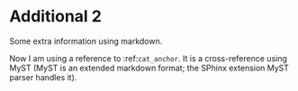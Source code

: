 Additional 2
============

Some extra information using markdown.

<!--- See https://github.com/waszil/myst-crosslink-example -->
Now I am using a reference to :ref:`cat_anchor`. It is a cross-reference using
MyST (MyST is an extended markdown format; the SPhinx extension MyST parser
handles it).
